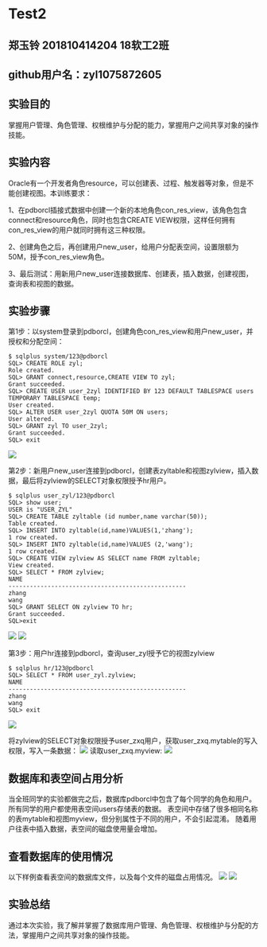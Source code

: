 # Test2
## 郑玉铃 201810414204 18软工2班
## github用户名：zyl1075872605
## 实验目的
掌握用户管理、角色管理、权根维护与分配的能力，掌握用户之间共享对象的操作技能。
## 实验内容
Oracle有一个开发者角色resource，可以创建表、过程、触发器等对象，但是不能创建视图。本训练要求：

1、在pdborcl插接式数据中创建一个新的本地角色con_res_view，该角色包含connect和resource角色，同时也包含CREATE VIEW权限，这样任何拥有con_res_view的用户就同时拥有这三种权限。

2、创建角色之后，再创建用户new_user，给用户分配表空间，设置限额为50M，授予con_res_view角色。

3、最后测试：用新用户new_user连接数据库、创建表，插入数据，创建视图，查询表和视图的数据。
## 实验步骤
第1步：以system登录到pdborcl，创建角色con_res_view和用户new_user，并授权和分配空间：

    $ sqlplus system/123@pdborcl
    SQL> CREATE ROLE zyl;
    Role created.
    SQL> GRANT connect,resource,CREATE VIEW TO zyl;
    Grant succeeded.
    SQL> CREATE USER user_2zyl IDENTIFIED BY 123 DEFAULT TABLESPACE users TEMPORARY TABLESPACE temp;
    User created.
    SQL> ALTER USER user_2zyl QUOTA 50M ON users;
    User altered.
    SQL> GRANT zyl TO user_2zyl;
    Grant succeeded.
    SQL> exit
![](pic1.png)

第2步：新用户new_user连接到pdborcl，创建表zyltable和视图zylview，插入数据，最后将zylview的SELECT对象权限授予hr用户。

    $ sqlplus user_zyl/123@pdborcl
    SQL> show user;
    USER is "USER_ZYL"
    SQL> CREATE TABLE zyltable (id number,name varchar(50));
    Table created.
    SQL> INSERT INTO zyltable(id,name)VALUES(1,'zhang');
    1 row created.
    SQL> INSERT INTO zyltable(id,name)VALUES (2,'wang');
    1 row created.
    SQL> CREATE VIEW zylview AS SELECT name FROM zyltable;
    View created.
    SQL> SELECT * FROM zylview;
    NAME
    --------------------------------------------------
    zhang
    wang
    SQL> GRANT SELECT ON zylview TO hr;
    Grant succeeded.
    SQL>exit
![](pic2.png)
![](pic2.2.png)

第3步：用户hr连接到pdborcl，查询user_zyl授予它的视图zylview

    $ sqlplus hr/123@pdborcl
    SQL> SELECT * FROM user_zyl.zylview;
    NAME
    --------------------------------------------------
    zhang
    wang
    SQL> exit
![](pic3.png)

将zylview的SELECT对象权限授予user_zxq用户，获取user_zxq.mytable的写入权限，写入一条数据：
![](pic3.4.png)
读取user_zxq.myview:
![](pic3.3.png)

## 数据库和表空间占用分析
当全班同学的实验都做完之后，数据库pdborcl中包含了每个同学的角色和用户。 所有同学的用户都使用表空间users存储表的数据。 表空间中存储了很多相同名称的表mytable和视图myview，但分别属性于不同的用户，不会引起混淆。 随着用户往表中插入数据，表空间的磁盘使用量会增加。

## 查看数据库的使用情况
以下样例查看表空间的数据库文件，以及每个文件的磁盘占用情况。
![](pic4.png)
![](pic5.png)

## 实验总结

通过本次实验，我了解并掌握了数据库用户管理、角色管理、权根维护与分配的方法，掌握用户之间共享对象的操作技能。